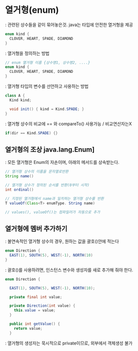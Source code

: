 # 열거형(enum)

: 관련된 상수들을 같이 묶어놓은것. java는 타입에 안전한 열거형을 제공

```java
enum kind {
  CLOVER, HEART, SPADE, DIAMOND
} 
```

: 열거형을 정의하는 방법 

```java
// enum 열거형 이름 {상수명1, 상수명2, ....}
enum kind {
  CLOVER, HEART, SPADE, DIAMOND
} 
```

: 열거형 타입의 변수를 선언하고 사용하는 방법

```java
class A {
  Kind kind;

  void init() { kind = Kind.SPADE; }
}
```

: 열거형 상수의 비교에 == 와 compareTo() 사용가능 / 비교연산자는X
```java
if(dir == Kind.SPADE) {}
```

## 열거형의 조상 java.lang.Enum]

: 모든 열거형은 Enum의 자손이며, 아래의 메서드를 상속받는다.

```java
// 열거형 상수의 이름을 문자열로반환
String name() 

// 열거형 상수가 정의된 순서를 반환(0부터 시작)
int ordinal() 

// 지정된 열거형에서 name과 일치하는 열거형 상수를 반환
T valueOf(Class<T> enumType. String name) 

// values(), valueOf()는 컴파일러가 자동으로 추가
```

## 열거형에 멤버 추가하기

: 불연속적인 열거형 상수의 경우, 원하는 값을 괄호()안에 적는다

```java
enum Direction {
  EAST(1), SOUTH(5), WEST(-1), NORTH(10)
}
```

: 괄호()를 사용하려면, 인스턴스 변수와 생성자를 새로 추가해 줘야 한다.

```java
enum Direction {

  EAST(1), SOUTH(5), WEST(-1), NORTH(10);

  private final int value;

  private Direction(int value) {
    this.value = value;
  }

  public int getValue() {
    return value;
  }
```

: 열거형의 생성자는 묵시적으로 private이므로, 외부에서 객체생성 불가
